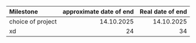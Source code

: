 | Milestone                    | approximate date of end    | Real date of end |
|:------------------------------|----------------------------:|------------------:|
|choice of project|14.10.2025|14.10.2025|
|xd|24|34|